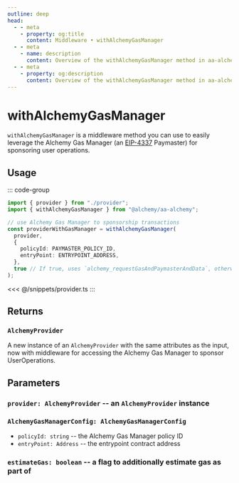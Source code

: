 ```yaml
---
outline: deep
head:
  - - meta
    - property: og:title
      content: Middleware • withAlchemyGasManager
  - - meta
    - name: description
      content: Overview of the withAlchemyGasManager method in aa-alchemy
  - - meta
    - property: og:description
      content: Overview of the withAlchemyGasManager method in aa-alchemy
---
```


# withAlchemyGasManager

`withAlchemyGasManager` is a middleware method you can use to easily leverage the Alchemy Gas Manager (an [EIP-4337](https://eips.ethereum.org/EIPS/eip-4337) Paymaster) for sponsoring user operations.

## Usage

::: code-group

```ts [example.ts]
import { provider } from "./provider";
import { withAlchemyGasManager } from "@alchemy/aa-alchemy";

// use Alchemy Gas Manager to sponsorship transactions
const providerWithGasManager = withAlchemyGasManager(
  provider,
  {
    policyId: PAYMASTER_POLICY_ID,
    entryPoint: ENTRYPOINT_ADDRESS,
  },
  true // If true, uses `alchemy_requestGasAndPaymasterAndData`, otherwise uses `alchemy_requestPaymasterAndData`
);
```

<<< @/snippets/provider.ts
:::

## Returns

### `AlchemyProvider`

A new instance of an `AlchemyProvider` with the same attributes as the input, now with middleware for accessing the Alchemy Gas Manager to sponsor UserOperations.

## Parameters

### `provider: AlchemyProvider` -- an `AlchemyProvider` instance

### `AlchemyGasManagerConfig: AlchemyGasManagerConfig`

- `policyId: string` -- the Alchemy Gas Manager policy ID
- `entryPoint: Address` -- the entrypoint contract address

### `estimateGas: boolean` -- a flag to additionally estimate gas as part of
